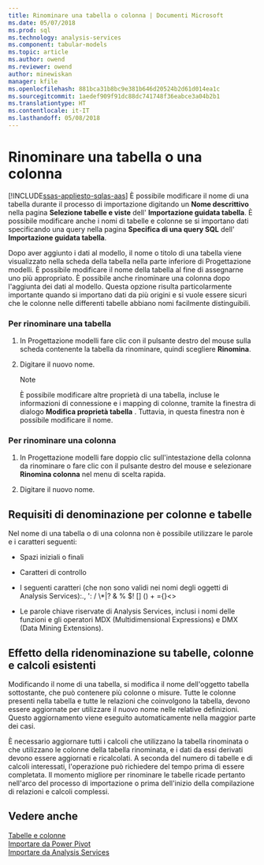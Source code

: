 ```yaml
---
title: Rinominare una tabella o colonna | Documenti Microsoft
ms.date: 05/07/2018
ms.prod: sql
ms.technology: analysis-services
ms.component: tabular-models
ms.topic: article
ms.author: owend
ms.reviewer: owend
author: minewiskan
manager: kfile
ms.openlocfilehash: 881bca31b8bc9e381b646d20524b2d61d014ea1c
ms.sourcegitcommit: 1aedef909f91dc88dc741748f36eabce3a04b2b1
ms.translationtype: HT
ms.contentlocale: it-IT
ms.lasthandoff: 05/08/2018
---
```

# <a name="rename-a-table-or-column"></a>Rinominare una tabella o una colonna 
[!INCLUDE[ssas-appliesto-sqlas-aas](../../includes/ssas-appliesto-sqlas-aas.md)]
  È possibile modificare il nome di una tabella durante il processo di importazione digitando un **Nome descrittivo** nella pagina **Selezione tabelle e viste** dell' **Importazione guidata tabella**. È possibile modificare anche i nomi di tabelle e colonne se si importano dati specificando una query nella pagina **Specifica di una query SQL** dell' **Importazione guidata tabella**.  
  
 Dopo aver aggiunto i dati al modello, il nome o titolo di una tabella viene visualizzato nella scheda della tabella nella parte inferiore di Progettazione modelli. È possibile modificare il nome della tabella al fine di assegnarne uno più appropriato. È possibile anche rinominare una colonna dopo l'aggiunta dei dati al modello. Questa opzione risulta particolarmente importante quando si importano dati da più origini e si vuole essere sicuri che le colonne nelle differenti tabelle abbiano nomi facilmente distinguibili.  
  
### <a name="to-rename-a-table"></a>Per rinominare una tabella  
  
1.  In Progettazione modelli fare clic con il pulsante destro del mouse sulla scheda contenente la tabella da rinominare, quindi scegliere **Rinomina**.  
  
2.  Digitare il nuovo nome.  
  
    > [!NOTE]  
    >  È possibile modificare altre proprietà di una tabella, incluse le informazioni di connessione e i mapping di colonne, tramite la finestra di dialogo **Modifica proprietà tabella** . Tuttavia, in questa finestra non è possibile modificare il nome.  
  
### <a name="to-rename-a-column"></a>Per rinominare una colonna  
  
1.  In Progettazione modelli fare doppio clic sull'intestazione della colonna da rinominare o fare clic con il pulsante destro del mouse e selezionare **Rinomina colonna** nel menu di scelta rapida.  
  
2.  Digitare il nuovo nome.  
  
## <a name="naming-requirements-for-columns-and-tables"></a>Requisiti di denominazione per colonne e tabelle  
 Nel nome di una tabella o di una colonna non è possibile utilizzare le parole e i caratteri seguenti:  
  
-   Spazi iniziali o finali  
  
-   Caratteri di controllo  
  
-   I seguenti caratteri (che non sono validi nei nomi degli oggetti di Analysis Services):., ': / \\*|? & % $! [] () + ={}<>  
  
-   Le parole chiave riservate di Analysis Services, inclusi i nomi delle funzioni e gli operatori MDX (Multidimensional Expressions) e DMX (Data Mining Extensions).  
  
## <a name="effect-of-renaming-on-existing-tables-columns-and-calculations"></a>Effetto della ridenominazione su tabelle, colonne e calcoli esistenti  
 Modificando il nome di una tabella, si modifica il nome dell'oggetto tabella sottostante, che può contenere più colonne o misure. Tutte le colonne presenti nella tabella e tutte le relazioni che coinvolgono la tabella, devono essere aggiornate per utilizzare il nuovo nome nelle relative definizioni. Questo aggiornamento viene eseguito automaticamente nella maggior parte dei casi.
  
 È necessario aggiornare tutti i calcoli che utilizzano la tabella rinominata o che utilizzano le colonne della tabella rinominata, e i dati da essi derivati devono essere aggiornati e ricalcolati. A seconda del numero di tabelle e di calcoli interessati, l'operazione può richiedere del tempo prima di essere completata. Il momento migliore per rinominare le tabelle ricade pertanto nell'arco del processo di importazione o prima dell'inizio della compilazione di relazioni e calcoli complessi.  
  
## <a name="see-also"></a>Vedere anche  
 [Tabelle e colonne](../../analysis-services/tabular-models/tables-and-columns-ssas-tabular.md)   
 [Importare da Power Pivot](../../analysis-services/tabular-models/import-from-power-pivot-ssas-tabular.md)   
 [Importare da Analysis Services](../../analysis-services/tabular-models/import-from-analysis-services-ssas-tabular.md)  
  
  
